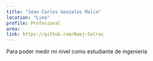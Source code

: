 ```yaml
---
title: "Jean Carlos Gonzales Malca"
location: "Lima"
profile: Profesional
area: 
link: https://github.com/Naej-Solrac
---
```


Para poder medir mi nivel como estudiante de ingeniería